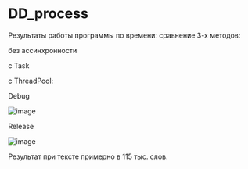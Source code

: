 # DD_process
Результаты работы программы по времени: сравнение 3-х методов:

   без ассинхронности
   
   с Task
   
   c ThreadPool:
   
   Debug
   
![image](https://github.com/raccoonek/DD_process/assets/122537457/d06918d7-de15-4fd4-89c2-4dd0c780f99b)

   Release
   
   ![image](https://github.com/raccoonek/DD_process/assets/122537457/29652272-e28e-45a5-b4ec-16419edf182e)


Результат при тексте примерно в 115 тыс. слов.
